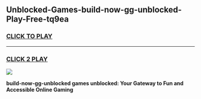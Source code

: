 
## Unblocked-Games-build-now-gg-unblocked-Play-Free-tq9ea
<h3>
<a href="https://premium76.site?title=build-now-gg-unblocked&ref=21A">CLICK TO PLAY</a></h3>
<hr>

<h3>
<a href="https://premium76.site?title=build-now-gg-unblocked&ref=21A">CLICK 2 PLAY</a>
  
</h3>

<a href="https://premium76.site?title=build-now-gg-unblocked&ref=21A"><img src="https://clearcache.store/games.png"></a>


**build-now-gg-unblocked games unblocked: Your Gateway to Fun and Accessible Online Gaming**
